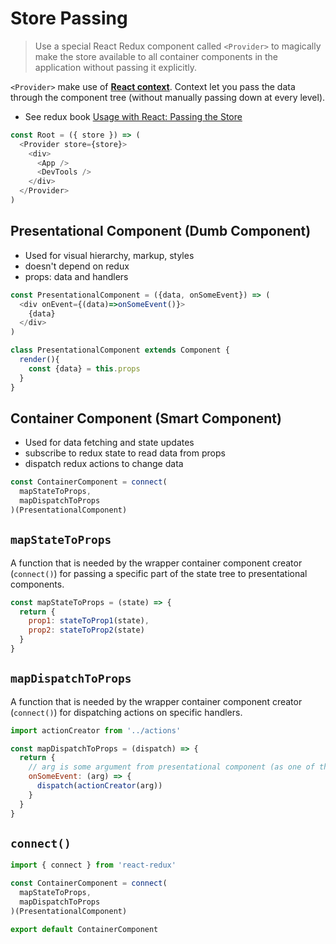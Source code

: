 # Store Passing
> Use a special React Redux component called `<Provider>` to magically make the store available to all container components in the application without passing it explicitly.

`<Provider>` make use of **[React context](https://facebook.github.io/react/docs/context.html)**. Context let you pass the data through the component tree (without manually passing down at every level).

- See redux book
[Usage with React: Passing the Store](http://redux.js.org/docs/basics/UsageWithReact.html#passing-the-store)

```js
const Root = ({ store }) => (
  <Provider store={store}>
    <div>
      <App />
      <DevTools />
    </div>
  </Provider>
)
```

## Presentational Component (Dumb Component)
- Used for visual hierarchy, markup, styles
- doesn't depend on redux
- props: data and handlers

```js
const PresentationalComponent = ({data, onSomeEvent}) => (
  <div onEvent={(data)=>onSomeEvent()}>
    {data}
  </div>
)

class PresentationalComponent extends Component {
  render(){
    const {data} = this.props
  }
}
```

## Container Component (Smart Component)
- Used for data fetching and state updates
- subscribe to redux state to read data from props
- dispatch redux actions to change data
```js
const ContainerComponent = connect(
  mapStateToProps,
  mapDispatchToProps
)(PresentationalComponent)
```

## `mapStateToProps`
A function that is needed by the wrapper container component creator (`connect()`) for passing a specific part of the state tree to presentational components.

```js
const mapStateToProps = (state) => {
  return {
    prop1: stateToProp1(state),
    prop2: stateToProp2(state)
  }
}
```

## `mapDispatchToProps`
A function that is needed by the wrapper container component creator (`connect()`) for dispatching actions on specific handlers.

```js
import actionCreator from '../actions'

const mapDispatchToProps = (dispatch) => {
  return {
    // arg is some argument from presentational component (as one of the sources of data to create actions)
    onSomeEvent: (arg) => {
      dispatch(actionCreator(arg))
    }
  }
}
```

## `connect()`
```js
import { connect } from 'react-redux'

const ContainerComponent = connect(
  mapStateToProps,
  mapDispatchToProps
)(PresentationalComponent)

export default ContainerComponent
```
